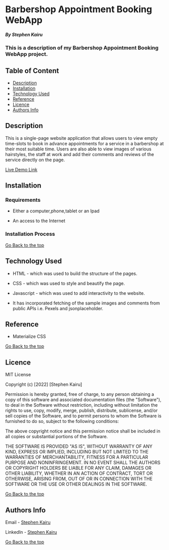 # Barbershop Appointment Booking WebApp

##### By Stephen Kairu 
### This is a description of my Barbershop Appointment Booking WebApp project.

## Table of Content

+ [Description](#description)
+ [Installation](#installation)
+ [Technology Used](#technology-used)
+ [Reference](#reference)
+ [Licence](#licence)
+ [Authors Info](#authors-info)

## Description
<p>This is a single-page website application that allows users to view empty time-slots to book in advance appointments for a service in a barbershop at their most suitable time. Users are also able to view images of various hairstyles, the staff at work and add their comments and reviews of the service directly on the page.</p>

[Live Demo Link](https://stephenkairu.github.io/Phase-1-Independent-Project/)

## Installation

### Requirements

* Either a computer,phone,tablet or an Ipad

* An access to the Internet

### Installation Process

[Go Back to the top](#barbershop-appointment-booking-webapp)
## Technology Used
* HTML - which was used to build the structure of the pages.

* CSS - which was used to style and beautify the page.

* Javascript - which was used to add interactivity to the website.

* It has incorporated fetching of the sample images and comments from public APIs i.e. Pexels and jsonplaceholder.

## Reference
* Materialize CSS

[Go Back to the top](#barbershop-appointment-booking-webapp)

## Licence

MIT License

Copyright (c) [2022] [Stephen Kairu]

Permission is hereby granted, free of charge, to any person obtaining a copy
of this software and associated documentation files (the "Software"), to deal
in the Software without restriction, including without limitation the rights
to use, copy, modify, merge, publish, distribute, sublicense, and/or sell
copies of the Software, and to permit persons to whom the Software is
furnished to do so, subject to the following conditions:

The above copyright notice and this permission notice shall be included in all
copies or substantial portions of the Software.

THE SOFTWARE IS PROVIDED "AS IS", WITHOUT WARRANTY OF ANY KIND, EXPRESS OR
IMPLIED, INCLUDING BUT NOT LIMITED TO THE WARRANTIES OF MERCHANTABILITY,
FITNESS FOR A PARTICULAR PURPOSE AND NONINFRINGEMENT. IN NO EVENT SHALL THE
AUTHORS OR COPYRIGHT HOLDERS BE LIABLE FOR ANY CLAIM, DAMAGES OR OTHER
LIABILITY, WHETHER IN AN ACTION OF CONTRACT, TORT OR OTHERWISE, ARISING FROM,
OUT OF OR IN CONNECTION WITH THE SOFTWARE OR THE USE OR OTHER DEALINGS IN THE
SOFTWARE.

[Go Back to the top](#barbershop-appointment-booking-webapp)

## Authors Info

Email - [Stephen Kairu](kairunjoroge1@gmail.com)

LinkedIn - [Stephen Kairu](https://www.linkedin.com/in/stephen-kairu-54a4bb17a/)

[Go Back to the top](#barbershop-appointment-booking-webapp)